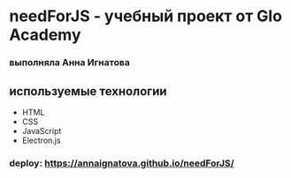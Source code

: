 # needForJS - учебный проект от Glo Academy
### выполняла Анна Игнатова

## используемые технологии
- HTML
- CSS
- JavaScript 
- Electron.js

### deploy: https://annaignatova.github.io/needForJS/
